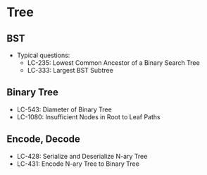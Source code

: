 # Tree

## BST
- Typical questions:
	- LC-235: Lowest Common Ancestor of a Binary Search Tree
	- LC-333: Largest BST Subtree

## Binary Tree
- LC-543: Diameter of Binary Tree
- LC-1080: Insufficient Nodes in Root to Leaf Paths

## Encode, Decode
- LC-428: Serialize and Deserialize N-ary Tree
- LC-431: Encode N-ary Tree to Binary Tree
